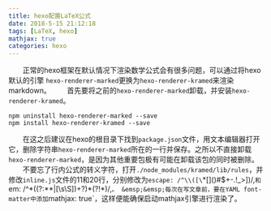 ```yaml
---
title: hexo配置LaTeX公式
date: 2018-5-15 21:12:18
tags: [LaTeX, hexo]
mathjax: true
categories: hexo
---
```


&emsp;&emsp;正常的hexo框架在默认情况下渲染数学公式会有很多问题，可以通过将hexo默认的引擎 `hexo-renderer-marked`更换为`hexo-renderer-kramed`来渲染markdown。
&emsp;&emsp;首先要将之前的`hexo-renderer-marked`卸载，并安装`hexo-renderer-kramed`。
```
npm uninstall hexo-renderer-marked --save
npm install hexo-renderer-kramed --save
```
&emsp;&emsp;在这之后建议在hexo的根目录下找到`package.json`文件，用文本编辑器打开它，删除字符串`hexo-renderer-marked`所在的一行并保存。之所以不直接卸载`hexo-renderer-marked`，是因为其他重要包极有可能在卸载该包的同时被删除。 
&emsp;&emsp;不要忘了行内公式的转义字符，打开`./node_modules/kramed/lib/rules`，并修改`inline.js`文件的11和20行，分别修改为`escape: /^\\([\`*\[\]()#$+\-.!_>])/,` 和 `em: /^\*((?:\*\*|[\s\S])+?)\*(?!\*)/,`。
&emsp;&emsp;每次在写文章前，要在YAML font-matter中添加`mathjax: true`，这样便能确保启动mathjax引擎进行渲染了。

